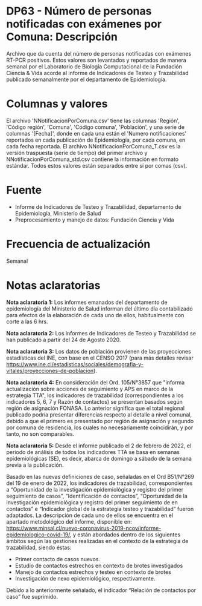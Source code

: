 # DP63 - Número de personas notificadas con exámenes por Comuna: Descripción
Archivo que da cuenta del número de personas notificadas con exámenes RT-PCR positivos.
Estos valores son levantados y reportados de manera semanal por el Laboratorio de Biología Computacional de la Fundación Ciencia & Vida 
acorde al informe de Indicadores de Testeo y Trazabilidad publicado semanalmente por el departamento de Epidemiología.

# Columnas y valores

El archivo 'NNotificacionPorComuna.csv' tiene las columnas 'Región', 'Código región', 'Comuna', 'Código comuna', 'Población', y una serie de columnas '[Fecha]', donde en cada una están el 'Numero notificaciones' reportados en cada publicación de Epidemiología, por cada comuna, en cada fecha reportada. El archivo NNotificacionPorComuna_T.csv es la versión traspuesta (serie de tiempo) del primer archivo y NNotificacionPorComuna_std.csv contiene la información en formato estándar. Todos estos valores están separados entre sí por comas (csv).

# Fuente
* Informe de Indicadores de Testeo y Trazabilidad, departamento de Epidemiología, Ministerio de Salud
* Preprocesamiento y manejo de datos: Fundación Ciencia y Vida

# Frecuencia de actualización
Semanal

# Notas aclaratorias

**Nota aclaratoria 1:** Los informes emanados del departamento de epidemiología del Ministerio de Salud informan del último día contabilizado para efectos de la elaboración de cada uno de ellos, habitualmente con corte a las 6 hrs.

**Nota aclaratoria 2:** Los informes de Indicadores de Testeo y Trazabilidad se han publicado a partir del 24 de Agosto 2020.

**Nota aclaratoria 3:** Los datos de población provienen de las proyecciones estadísticas del INE, con base en el CENSO 2017 (para más detalles revisar https://www.ine.cl/estadisticas/sociales/demografia-y-vitales/proyecciones-de-poblacion).

**Nota aclaratoria 4:** En consideración del Ord. 105/N°3857 que "informa actualización sobre acciones de seguimiento y APS en marco de la estrategia TTA", los indicadores de trazabilidad (correspondientes a los indicadores 5, 6, 7 y Razón de contactos) se presentan basados según región de asignación FONASA. Lo anterior significa que el total regional publicado podría presentar diferencias respecto al detalle a nivel comunal, debido a que el primero es presentado por región de asignación y segundo por comuna de residencia, los cuales no necesariamente coincidirán, y por tanto, no son comparables.

**Nota aclaratoria 5:** Desde el informe publicado el 2 de febrero de 2022, el periodo de análisis de todos los indicadores TTA se basa en semanas epidemiológicas (SE), es decir, abarca de domingo a sábado de la semana previa a la publicación.

Basado en las nuevas definiciones de caso, señaladas en el Ord B51/N°269 del 19 de enero de 2022, los indicadores de trazabilidad, correspondientes a “Oportunidad de la investigación epidemiológica y registro del primer seguimiento de casos”, “Identificación de contactos”, “Oportunidad de la investigación epidemiológica y registro del primer seguimiento de en contactos” e “Indicador global de la estrategia testeo y trazabilidad” fueron adaptados. La descripción de cada uno de ellos se encuentra en el apartado metodológico del informe, disponible en: https://www.minsal.cl/nuevo-coronavirus-2019-ncov/informe-epidemiologico-covid-19/, y están abordados dentro de los siguientes ámbitos según las gestiones realizadas en el contexto de la estrategia de trazabilidad, siendo éstas:

- Primer contacto de casos nuevos.
- Estudio de contactos estrechos en contexto de brotes investigados
- Manejo de contactos estrechos y testeo en contexto de brotes
- Investigación de nexo epidemiológico, respectivamente.

Debido a lo anteriormente señalado, el indicador “Relación de contactos por caso” fue suprimido.